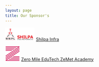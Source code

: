 ```yaml
---
layout: page
title: Our Sponsor's
---
```


![Shilpa Infra](/img/2019/feb/shilpa-infra-96x96.png)
[Shilpa Infra](http://www.shilpainfra.com/)

![Zero Mile EduTech](/img/2019/feb/icon-48x48.png)
[Zero Mile EduTech](https://zeromileedutech.com/),[ZeMet Academy](https://zemet.org/)